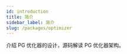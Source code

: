 ```yaml
---
id: introduction
title: 简介
sidebar_label: 简介
slug: /packages/optimizer
---
```


介绍 PG 优化器的设计，源码解读 PG 优化器架构。